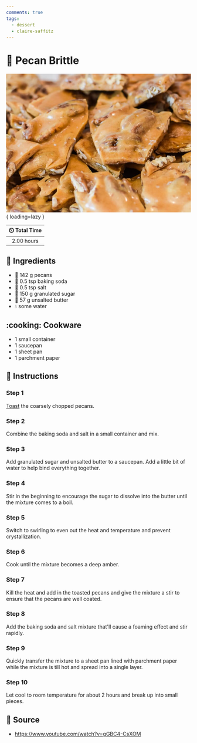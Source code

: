 ```yaml
---
comments: true
tags:
  - dessert
  - claire-saffitz
---
```

# :chestnut: Pecan Brittle

![Pecan Brittle][1]{ loading=lazy }

| :timer_clock: Total Time |
|:-----------------------: |
| 2.00 hours |

## :salt: Ingredients

- :chestnut: 142 g pecans
- :cup_with_straw: 0.5 tsp baking soda
- :salt: 0.5 tsp salt
- :candy: 150 g granulated sugar
- :butter: 57 g unsalted butter
- :droplet: some water

## :cooking: Cookware

- 1 small container
- 1 saucepan
- 1 sheet pan
- 1 parchment paper

## :pencil: Instructions

### Step 1

[Toast][2] the coarsely chopped pecans.

### Step 2

Combine the baking soda and salt in a small container and mix.

### Step 3

Add granulated sugar and unsalted butter to a saucepan. Add a little bit of water to help bind everything together.

### Step 4

Stir in the beginning to encourage the sugar to dissolve into the butter until the mixture comes to a boil.

### Step 5

Switch to swirling to even out the heat and temperature and prevent crystallization.

### Step 6

Cook until the mixture becomes a deep amber.

### Step 7

Kill the heat and add in the toasted pecans and give the mixture a stir to ensure that the pecans are well coated.

### Step 8

Add the baking soda and salt mixture that'll cause a foaming effect and stir rapidly.

### Step 9

Quickly transfer the mixture to a sheet pan lined with parchment paper while the mixture is till hot and spread into a
single layer.

### Step 10

Let cool to room temperature for about 2 hours and break up into small pieces.

## :link: Source

- <https://www.youtube.com/watch?v=gGBC4-CsXOM>

[1]: <../assets/images/pecan-brittle.jpg>
[2]: <https://nicholaswilde.io/recipes/ingredients/toasted-nuts/>
